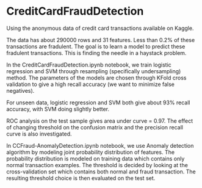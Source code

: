 # CreditCardFraudDetection

Using the anonymous data of credit card transactions available on Kaggle. 

The data has about 290000 rows and 31 features. Less than 0.2% of these transactions 
are fradulent. The goal is to learn a model to predict these fradulent transactions. 
This is finding the needle in a haystack problem. 

In the CreditCardFraudDetection.ipynb notebook, we train logistic regression and SVM 
through resampling (specifically undersampling) 
method. The parameters of the models are chosen through KFold cross validation to 
give a high recall accuracy (we want to minimize false negatives).

For unseen data, logistic regression and SVM both give about 93% recall accuracy, 
with SVM doing slightly better.

ROC analysis on the test sample gives area under curve = 0.97. The effect of changing 
threshold on the confusion matrix and the precision recall curve is also investigated. 

In CCFraud-AnomalyDetection.ipynb notebook, we use Anomaly detection algorithm by 
modeling joint probability distribution of features. The probability distribution is 
modeled on training data which contains only normal transaction examples. 
The threshold is decided by looking at the cross-validation set which contains 
both normal and fraud transaction. The resulting threshold choice is then evaluated 
on the test set. 



